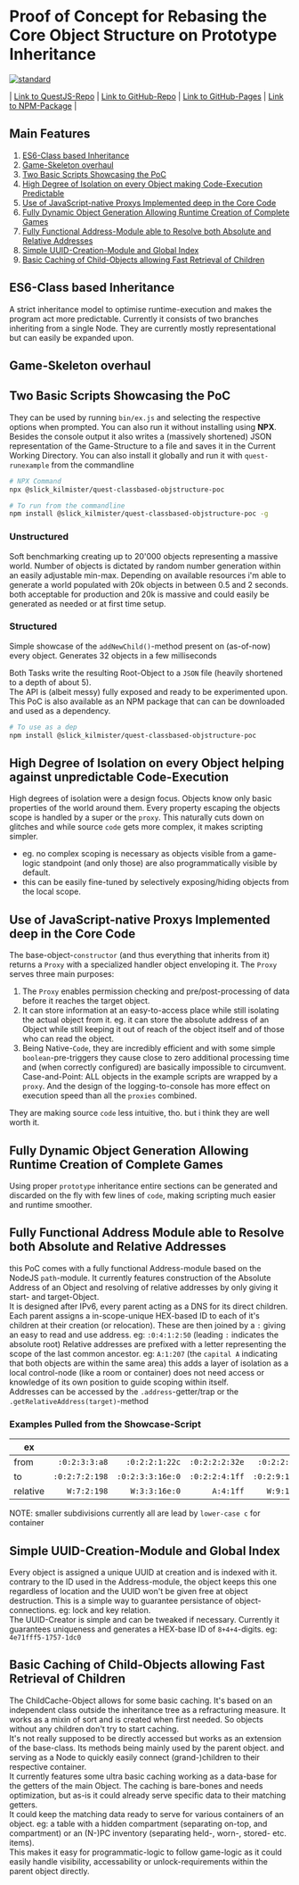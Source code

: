 # Proof of Concept for Rebasing the Core Object Structure on Prototype Inheritance

[![standard]][standardl]


| [Link to QuestJS-Repo][Quest] | [Link to GitHub-Repo][repo] | [Link to GitHub-Pages][pages] | [Link to NPM-Package][NPM] |

[Quest]:<https://github.com/ThePix/QuestJS>
[NPM]:<https://www.npmjs.com/package/@slick_kilmister/quest-classbased-objstructure-poc>
[standard]:<https://cdn.rawgit.com/standard/standard/master/badge.svg>
[standardl]:<https://github.com/standard/standard>
[pages]:<https://kiliankilmister.github.io/quest-classbased-objectstructure-poc/>
[repo]:<https://github.com/KilianKilmister/quest-classbased-objectstructure-poc>


## Main Features

1. [ES6-Class based Inheritance][1]
2. [Game-Skeleton overhaul][2]
3. [Two Basic Scripts Showcasing the PoC][3]
4. [High Degree of Isolation on every Object making Code-Execution Predictable][4]
5. [Use of JavaScript-native Proxys Implemented deep in the Core Code][5]
6. [Fully Dynamic Object Generation Allowing Runtime Creation of Complete Games][6]
7. [Fully Functional Address-Module able to Resolve both Absolute and Relative Addresses][7]
8. [Simple UUID-Creation-Module and Global Index][8]
9. [Basic Caching of Child-Objects allowing Fast Retrieval of Children][9]

[1]:<#es6-class-based-inheritance>
[2]:<#game-skeleton-overhaul>
[3]:<#two-basic-scripts-showcasing-the-poc>
[4]:<#High-Degree-of-Isolation-on-every-Object-helping-against-unpredictable-Code-Execution>
[5]:<#use-of-javascript-native-proxys-implemented-deep-in-the-core-code>
[6]:<#fully-dynamic-object-generation-allowing-runtime-creation-of-complete-games>
[7]:<#fully-functional-address-module-able-to-resolve-both-absolute-and-relative-addresses>
[8]:<#simple-uuid-creation-module-and-global-index>
[9]:<#basic-caching-of-child-objects-allowing-fast-retrieval-of-children>


## ES6-Class based Inheritance

A strict inheritance model to optimise runtime-execution and makes the program act
more predictable. Currently it consists of two branches inheriting from a single
Node. They are currently mostly representational but can easily be expanded
upon.

[Class-Module]:<class-module.md>


## Game-Skeleton overhaul


## Two Basic Scripts Showcasing the PoC

They can be used by running `bin/ex.js` and selecting the respective options when
prompted. You can also run it without installing using **NPX**. Besides the
console output it also writes a (massively shortened) JSON representation of the Game-Structure to a
file and saves it in the Current Working Directory. You can also install it
globally and run it with `quest-runexample` from the commandline

```sh
# NPX Command
npx @slick_kilmister/quest-classbased-objstructure-poc

# To run from the commandline
npm install @slick_kilmister/quest-classbased-objstructure-poc -g
```


### Unstructured

Soft benchmarking creating up to 20'000 objects representing a massive
world. Number of objects is dictated by random number generation within an
easily adjustable min-max. Depending on available resources i'm able to
generate a world populated with 20k objects in between 0.5 and 2 seconds.
both acceptable for production and 20k is massive and could easily be
generated as needed or at first time setup.


### Structured

Simple showcase of the `addNewChild()`-method present on (as-of-now) every
object. Generates 32 objects in a few milliseconds


Both Tasks write the resulting Root-Object to a `JSON` file (heavily shortened to
a depth of about 5).  
The API is (albeit messy) fully exposed and ready to be experimented upon. This
PoC is also available as an NPM package that can can be downloaded and used as
a dependency.

```sh
# To use as a dep
npm install @slick_kilmister/quest-classbased-objstructure-poc
```


## High Degree of Isolation on every Object helping against unpredictable Code-Execution

High degrees of isolation were a design focus. Objects know only basic
properties of the world around them. Every property escaping the objects scope
is handled by a super or the `proxy`. This naturally cuts down on glitches and
while source `code` gets more complex, it makes scripting simpler.

- eg. no complex scoping is necessary as objects visible from a game-logic
  standpoint (and only those) are also programmatically visible by default.
- this can be easily fine-tuned by selectively exposing/hiding objects from the
  local scope.


## Use of JavaScript-native Proxys Implemented deep in the Core Code

The base-object-`constructor` (and thus everything that inherits from it)
returns a `Proxy` with a specialized handler object enveloping it.
The `Proxy` serves three main purposes:

1. The `Proxy` enables permission checking and pre/post-processing of data before it reaches
   the target object.
2. It can store information at an easy-to-access place while still isolating the
   actual object from it. eg. it can store the absolute address of an Object
   while still keeping it out of reach of the object itself and of those who can
   read the object.
3. Being Native-`Code`, they are incredibly efficient and with some simple
   `boolean`-pre-triggers they cause close to zero additional processing time and
   (when correctly configured) are basically impossible to circumvent.  
   Case-and-Point: ALL objects in the example scripts are wrapped by a
   `proxy`.
   And the design of the logging-to-console has more effect on execution speed than all
   the `proxies` combined.

They are making source `code` less intuitive, tho. but i think they are well worth
it.


## Fully Dynamic Object Generation Allowing Runtime Creation of Complete Games

Using proper `prototype` inheritance entire sections can be generated and
discarded on the fly with few lines of `code`, making scripting much easier and
runtime smoother.


## Fully Functional Address Module able to Resolve both Absolute and Relative Addresses

this PoC comes with a fully functional Address-module based on the NodeJS
`path`-module. It currently features construction of the Absolute Address of an
Object and resolving of relative addresses by only giving it start- and
target-Object.  
It is designed after IPv6, every parent acting as a DNS for its direct children.
Each parent assigns a in-scope-unique HEX-based ID to each of it's children at their
creation (or relocation). These are then joined by a `:` giving an easy to read
and use address. eg: `:0:4:1:2:50` (leading `:` indicates the absolute root)
Relative addresses are prefixed with a letter representing the scope of the last
common ancestor. eg: `A:1:207` (the `capital A` indicating that both objects are
within the same area) this adds a layer of isolation as a local control-node
(like a room or container) does not need access or knowledge of its own
position to guide scoping within itself.  
Addresses can be accessed by the `.address`-getter/trap or
the `.getRelativeAddress(target)`-method


### Examples Pulled from the Showcase-Script

| ex       |                |                  |                |                |                |
| -------- | -------------: | ---------------: | -------------: | -------------: | -------------: |
| from     |  `:0:2:3:3:a8` |   `:0:2:2:1:22c` | `:0:2:2:2:32e` |  `:0:2:2:4:52` | `:0:2:7:1:1d0` |
| to       | `:0:2:7:2:198` | `:0:2:3:3:16e:0` | `:0:2:2:4:1ff` | `:0:2:9:1:362` | `:0:2:a:2:335` |
| relative |    `W:7:2:198` |  ` W:3:3:16e:0 ` |      `A:4:1ff` |    `W:9:1:362` |    `W:a:2:335` |

NOTE: smaller subdivisions currently all are lead by `lower-case c` for container


## Simple UUID-Creation-Module and Global Index

Every object is assigned a unique UUID at creation and is indexed with it.
contrary to the ID used in the Address-module, the object keeps this one
regardless of location and the UUID won't be given free at object destruction.
This is a simple way to guarantee persistance of object-connections. eg: lock
and key relation.  
The UUID-Creator is simple and can be tweaked if necessary. Currently it
guarantees uniqueness and generates a HEX-base ID of `8+4+4`-digits.
eg: `4e71fff5-1757-1dc0`


## Basic Caching of Child-Objects allowing Fast Retrieval of Children

The ChildCache-Object allows for some basic caching. It's based on an
independent class outside the inheritance tree as a refracturing measure.
It works as a mixin of sort and is created when first needed. So objects without
any children don't try to start caching.  
It's not really supposed to be directly accessed but works as an extension of
the base-class. Its methods being mainly used by the parent object. and serving
as a Node to quickly easily connect (grand-)children to their respective
container.  
It currently features some ultra basic caching working as a data-base for the
getters of the main Object. The caching is bare-bones and needs optimization,
but as-is it could already serve specific data to their matching getters.  
It could keep the matching data ready to serve for various containers of an
object. eg: a table with a hidden compartment (separating on-top, and
compartment) or an (N-)PC inventory (separating held-, worn-, stored- etc. items).  
This makes it easy for programmatic-logic to follow game-logic as it could
easily handle visibility, accessability or unlock-requirements within the parent object directly.
